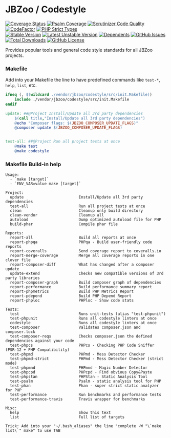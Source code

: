 # JBZoo / Codestyle

[![Coverage Status](https://coveralls.io/repos/JBZoo/Codestyle/badge.svg)](https://coveralls.io/github/JBZoo/Codestyle)    [![Psalm Coverage](https://shepherd.dev/github/JBZoo/Codestyle/coverage.svg)](https://shepherd.dev/github/JBZoo/Codestyle)    [![Scrutinizer Code Quality](https://scrutinizer-ci.com/g/jbzoo/codestyle/badges/quality-score.png?b=master)](https://scrutinizer-ci.com/g/jbzoo/codestyle/?branch=master)    [![CodeFactor](https://www.codefactor.io/repository/github/jbzoo/codestyle/badge)](https://www.codefactor.io/repository/github/jbzoo/codestyle/issues)    [![PHP Strict Types](https://img.shields.io/badge/strict__types-%3D1-brightgreen)](https://www.php.net/manual/en/language.types.declarations.php#language.types.declarations.strict)    
[![Stable Version](https://poser.pugx.org/jbzoo/codestyle/version)](https://packagist.org/packages/jbzoo/codestyle)    [![Latest Unstable Version](https://poser.pugx.org/jbzoo/codestyle/v/unstable)](https://packagist.org/packages/jbzoo/codestyle)    [![Dependents](https://poser.pugx.org/jbzoo/codestyle/dependents)](https://packagist.org/packages/jbzoo/codestyle/dependents?order_by=downloads)    [![GitHub Issues](https://img.shields.io/github/issues/jbzoo/codestyle)](https://github.com/JBZoo/Codestyle/issues)    [![Total Downloads](https://poser.pugx.org/jbzoo/codestyle/downloads)](https://packagist.org/packages/jbzoo/codestyle/stats)    [![GitHub License](https://img.shields.io/github/license/jbzoo/codestyle)](https://github.com/JBZoo/Codestyle/blob/master/LICENSE)


Provides popular tools and general code style standards for all JBZoo projects.

### Makefile

Add into your Makefile the line to have predefined commands like `test-*`, `help`, `list`, etc.

```makefile
ifneq (, $(wildcard ./vendor/jbzoo/codestyle/src/init.Makefile))
    include ./vendor/jbzoo/codestyle/src/init.Makefile
endif

update: ##@Project Install/Update all 3rd party dependencies
    $(call title,"Install/Update all 3rd party dependencies")
    @echo "Composer flags: $(JBZOO_COMPOSER_UPDATE_FLAGS)"
    @composer update $(JBZOO_COMPOSER_UPDATE_FLAGS)


test-all: ##@Project Run all project tests at once
    @make test
    @make codestyle

```

### Makefile Build-in help

```
Usage:
  - `make [target]`
  - `ENV_VAR=value make [target]`

Project:
  update                        Install/Update all 3rd party dependencies
  test-all                      Run all project tests at once
  clean                         Cleanup only build directory
  clean-vendor                  Cleanup all
  autoload                      Dump optimized autoload file for PHP
  build-phar                    Compile phar file

Reports:
  report-all                    Build all reports at once
  report-phpqa                  PHPqa - Build user-friendly code reports
  report-coveralls              Send coverage report to coveralls.io
  report-merge-coverage         Merge all coverage reports in one clover file
  report-composer-diff          What has changed after a composer update
  update-extend                 Checks new compatible versions of 3rd party libraries
  report-composer-graph         Build composer graph of dependencies
  report-performance            Build performance summary report
  report-phpmetrics             Build PHP Metrics Report
  report-pdepend                Build PHP Depend Report
  report-phploc                 PHPloc - Show code stats

Tests:
  test                          Runs unit-tests (alias "test-phpunit")
  test-phpunit                  Runs all codestyle linters at once
  codestyle                     Runs all codestyle linters at once
  test-composer                 Validates composer.json and composer.lock
  test-composer-reqs            Checks composer.json the defined dependencies against your code
  test-phpcs                    PHPcs - Checking PHP Code Sniffer (PSR-12 + PHP Compatibility)
  test-phpmd                    PHPmd - Mess Detector Checker
  test-phpmd-strict             PHPmd - Mess Detector Checker (strict mode)
  test-phpmnd                   PHPmnd - Magic Number Detector
  test-phpcpd                   PHPcpd - Find obvious Copy&Paste
  test-phpstan                  PHPStan - Static Analysis Tool
  test-psalm                    Psalm - static analysis tool for PHP
  test-phan                     Phan - super strict static analyzer for PHP
  test-performance              Run benchmarks and performance tests
  test-performance-travis       Travis wrapper for benchmarks
                                
Misc:
  help                          Show this text
  list                          Full list of targets

Trick: Add into your "~/.bash_aliases" the line "complete -W "\`make list\`" make" to use TAB
```
